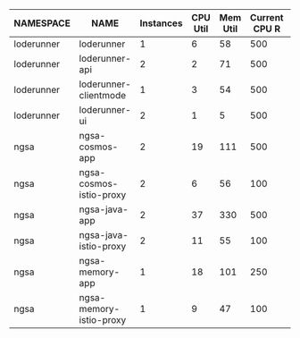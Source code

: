 | NAMESPACE                 | NAME                             | Instances | CPU Util | Mem Util | Current CPU R | Current CPU L | Current MEM R | Current MEM L | Selector                 | Suggested CPU R | Suggested CPU L | Suggested MEM R | Suggested MEM L |
| ------------------------- | -------------------------------- | --------- | -------- | -------- | ------------- | ------------- | ------------- | ------------- | ------------------------ | --------------- | --------------- | --------------- | --------------- |
| loderunner                | loderunner                       | 1         | 6        | 58       | 500           | 1000          | 512           | 512           | none                     | 50              | 1000            | 64              | 256             |
| loderunner                | loderunner-api                   | 2         | 2        | 71       | 500           | 1000          | 512           | 512           | npuser01                 | 50              | 1000            | 128             | 512             |
| loderunner                | loderunner-clientmode            | 1         | 3        | 54       | 500           | 1000          | 512           | 512           | npuser01                 | 50              | 1000            | 64              | 256             |
| loderunner                | loderunner-ui                    | 2         | 1        | 5        | 500           | 1000          | 512           | 512           | npuser01                 | 50              | 1000            | 64              | 256             |
| ngsa                      | ngsa-cosmos-app                  | 2         | 19       | 111      | 500           | 500           | 512           | 512           | npuser01                 | 50              | 1000            | 128             | 512             |
| ngsa                      | ngsa-cosmos-istio-proxy          | 2         | 6        | 56       | 100           | 2000          | 128           | 1024          | npuser01                 | 50              | 1000            | 64              | 256             |
| ngsa                      | ngsa-java-app                    | 2         | 37       | 330      | 500           | 500           | 512           | 512           | npuser01                 | 50              | 1000            | 384             | 1536            |
| ngsa                      | ngsa-java-istio-proxy            | 2         | 11       | 55       | 100           | 2000          | 128           | 1024          | npuser01                 | 50              | 1000            | 64              | 256             |
| ngsa                      | ngsa-memory-app                  | 1         | 18       | 101      | 250           | 500           | 256           | 512           | npuser01                 | 50              | 1000            | 128             | 512             |
| ngsa                      | ngsa-memory-istio-proxy          | 1         | 9        | 47       | 100           | 1000          | 128           | 1024          | npuser01                 | 50              | 1000            | 64              | 256             |